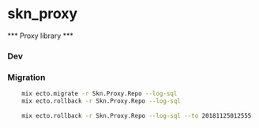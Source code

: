 # skn_proxy

*** Proxy library ***

### Dev


### Migration 

```bash
    mix ecto.migrate -r Skn.Proxy.Repo --log-sql
    mix ecto.rollback -r Skn.Proxy.Repo --log-sql
    
    mix ecto.rollback -r Skn.Proxy.Repo --log-sql --to 20181125012555
```